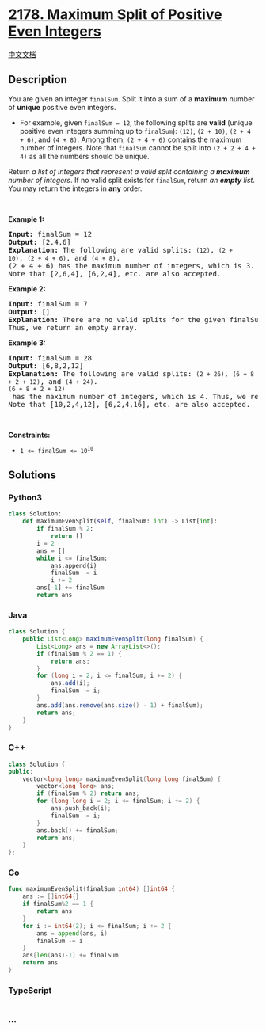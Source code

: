 # [2178. Maximum Split of Positive Even Integers](https://leetcode.com/problems/maximum-split-of-positive-even-integers)

[中文文档](/solution/2100-2199/2178.Maximum%20Split%20of%20Positive%20Even%20Integers/README.md)

## Description

<p>You are given an integer <code>finalSum</code>. Split it into a sum of a <strong>maximum</strong> number of <strong>unique</strong> positive even integers.</p>

<ul>
	<li>For example, given <code>finalSum = 12</code>, the following splits are <strong>valid</strong> (unique positive even integers summing up to <code>finalSum</code>): <code>(12)</code>, <code>(2 + 10)</code>, <code>(2 + 4 + 6)</code>, and <code>(4 + 8)</code>. Among them, <code>(2 + 4 + 6)</code> contains the maximum number of integers. Note that <code>finalSum</code> cannot be split into <code>(2 + 2 + 4 + 4)</code> as all the numbers should be unique.</li>
</ul>

<p>Return <em>a list of integers that represent a valid split containing a <strong>maximum</strong> number of integers</em>. If no valid split exists for <code>finalSum</code>, return <em>an <strong>empty</strong> list</em>. You may return the integers in <strong>any</strong> order.</p>

<p>&nbsp;</p>
<p><strong>Example 1:</strong></p>

<pre>
<strong>Input:</strong> finalSum = 12
<strong>Output:</strong> [2,4,6]
<strong>Explanation:</strong> The following are valid splits: <code>(12)</code>, <code>(2 + 10)</code>, <code>(2 + 4 + 6)</code>, and <code>(4 + 8)</code>.
(2 + 4 + 6) has the maximum number of integers, which is 3. Thus, we return [2,4,6].
Note that [2,6,4], [6,2,4], etc. are also accepted.
</pre>

<p><strong>Example 2:</strong></p>

<pre>
<strong>Input:</strong> finalSum = 7
<strong>Output:</strong> []
<strong>Explanation:</strong> There are no valid splits for the given finalSum.
Thus, we return an empty array.
</pre>

<p><strong>Example 3:</strong></p>

<pre>
<strong>Input:</strong> finalSum = 28
<strong>Output:</strong> [6,8,2,12]
<strong>Explanation:</strong> The following are valid splits: <code>(2 + 26)</code>, <code>(6 + 8 + 2 + 12)</code>, and <code>(4 + 24)</code>. 
<code>(6 + 8 + 2 + 12)</code> has the maximum number of integers, which is 4. Thus, we return [6,8,2,12].
Note that [10,2,4,12], [6,2,4,16], etc. are also accepted.
</pre>

<p>&nbsp;</p>
<p><strong>Constraints:</strong></p>

<ul>
	<li><code>1 &lt;= finalSum &lt;= 10<sup>10</sup></code></li>
</ul>

## Solutions

<!-- tabs:start -->

### **Python3**

```python
class Solution:
    def maximumEvenSplit(self, finalSum: int) -> List[int]:
        if finalSum % 2:
            return []
        i = 2
        ans = []
        while i <= finalSum:
            ans.append(i)
            finalSum -= i
            i += 2
        ans[-1] += finalSum
        return ans
```

### **Java**

```java
class Solution {
    public List<Long> maximumEvenSplit(long finalSum) {
        List<Long> ans = new ArrayList<>();
        if (finalSum % 2 == 1) {
            return ans;
        }
        for (long i = 2; i <= finalSum; i += 2) {
            ans.add(i);
            finalSum -= i;
        }
        ans.add(ans.remove(ans.size() - 1) + finalSum);
        return ans;
    }
}
```

### **C++**

```cpp
class Solution {
public:
    vector<long long> maximumEvenSplit(long long finalSum) {
        vector<long long> ans;
        if (finalSum % 2) return ans;
        for (long long i = 2; i <= finalSum; i += 2) {
            ans.push_back(i);
            finalSum -= i;
        }
        ans.back() += finalSum;
        return ans;
    }
};
```

### **Go**

```go
func maximumEvenSplit(finalSum int64) []int64 {
	ans := []int64{}
	if finalSum%2 == 1 {
		return ans
	}
	for i := int64(2); i <= finalSum; i += 2 {
		ans = append(ans, i)
		finalSum -= i
	}
	ans[len(ans)-1] += finalSum
	return ans
}
```

### **TypeScript**

```ts

```

### **...**

```

```

<!-- tabs:end -->

